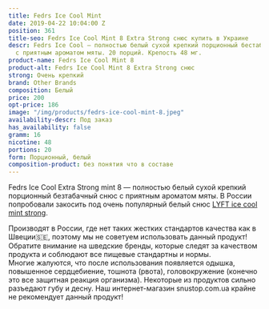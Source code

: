 ```yaml
---
title: Fedrs Ice Cool Mint
date: 2019-04-22 10:04:00 Z
position: 361
title-seo: Fedrs Ice Cool Mint 8 Extra Strong снюс купить в Украине
descr: Fedrs Ice Cool — полностью белый сухой крепкий порционный бестабачный снюс
  с приятным ароматом мяты. 20 порций. Крепость 48 мг.
product-name: Fedrs Ice Cool Mint 8
product-alt: Fedrs Ice Cool Mint 8 Extra Strong снюс
strong: Очень крепкий
brand: Other Brands
composition: Белый
price: 200
opt-price: 186
image: "/img/products/fedrs-ice-cool-mint-8.jpeg"
availability-descr: Под заказ
has_availability: false
gramm: 16
nicotine: 48
portions: 20
form: Порционный, белый
composition-product: без понятия что в составе
---
```


Fedrs Ice Cool Extra Strong mint 8 — полностью белый сухой крепкий порционный безтабачный снюс с приятным ароматом мяты.
В России попробовали закосить под очень популярный белый снюс [LYFT ice cool mint strong](/lyft-strong-ice-cool-mint-slim-all-white).

Производят в России, где нет таких жестких стандартов качества как в Швеции🇸🇪, поэтому мы не советуем использовать данный продукт! Обратите внимание на шведские бренды, которые следят за качеством продукта и соблюдают все пищевые стандартны и нормы.<br>
Многие жалуются, что после использования появляется одышка, повышенное сердцебиение, тошнота (рвота), головокружение (конечно это все защитная реакция организма). Некоторые из продуктов сильно разъедают губу и десну. Наш интернет-магазин snustop.com.ua крайне не рекомендует данный продукт!